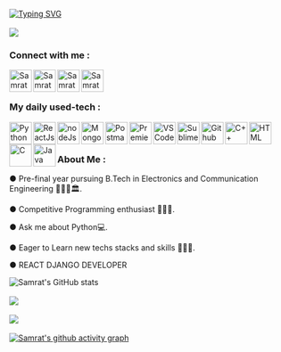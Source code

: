 [![Typing SVG](https://readme-typing-svg.herokuapp.com?font=Georgia&color=%230DDF88&multiline=true&height=75&lines=Hey+there!;Welcome+to+my+profile!;+I'm+Samrat,+A+CP+enthusiast+from+JGEC%2C+India)](https://git.io/typing-svg)
<br><br>
![](https://komarev.com/ghpvc/?username=Samrat-14&color=0DDF88)
<br>
<!-- [![wakatime](https://wakatime.com/badge/user/a3b47685-64e4-451c-9f82-029ff94c4c72.svg)](https://wakatime.com/@a3b47685-64e4-451c-9f82-029ff94c4c72) -->
<h3 align="left">Connect with me :</h3>
<a href="https://www.linkedin.com/in/samrat-sadhu-744874202">
  <img align="left" alt="Samrat Sadhu - LinkedIn" width="40px" src="https://upload.wikimedia.org/wikipedia/commons/thumb/e/e9/Linkedin_icon.svg/256px-Linkedin_icon.svg.png"/>
</a>
<a href="mailto:ss2414@ece.jgec.ac.in">
  <img align="left" alt="Samrat Sadhu - Google Mail" width="40px" src="https://api.iconify.design/logos:google-gmail.svg"/>
</a>
<a href="https://www.facebook.com/samrat.sadhu.50/">
  <img align="left" alt="Samrat Sadhu - Facebook" width="40px" src="https://www.vectorlogo.zone/logos/facebook/facebook-official.svg"/>
</a>
<a href="https://www.instagram.com/s_a_m_r_a_t_007">
  <img align="left" alt="Samrat Sadhu - Instagram" width="40px" src="https://www.vectorlogo.zone/logos/instagram/instagram-icon.svg"/>
</a>


<br><br>

### My daily used-tech :
<a href="https://www.python.org/" target="_blank"><img align="left" alt="Python" width="40px" src="https://cdn.worldvectorlogo.com/logos/python-5.svg"/></a>
<a href="https://reactjs.org/"><img align="left" alt="ReactJs" width="40px" src="https://api.iconify.design/logos:react.svg"/></a>
<a href="https://nodejs.org/en/"><img align="left" alt="nodeJs" width="40px" src="https://www.freepnglogos.com/uploads/javascript-png/javascript-nodejs-logo-27.png"/></a>
<a href="https://www.mongodb.com/"><img align="left" alt="MongoDB" width="40px" src="https://img.icons8.com/color/240/000000/mongodb.png"/></a>
<a href="https://www.postman.com/" target="_blank"><img align="left" alt="Postman" width="40px" src="https://cdn.worldvectorlogo.com/logos/postman.svg"/></a>
<a href="https://www.adobe.com/in/products/premiere.html?sdid=STLMM87Z&mv=search&ef_id=CjwKCAjwoP6LBhBlEiwAvCcthCGEOHA_wzR_SZfTOc2tAZjHjlXPKiE5q00sJ7qVHr9csIHsXA_8MBoCKI8QAvD_BwE:G:s&s_kwcid=AL!3085!3!473191824156!e!!g!!premiere%20pro!221167988!17525565668&gclid=CjwKCAjwoP6LBhBlEiwAvCcthCGEOHA_wzR_SZfTOc2tAZjHjlXPKiE5q00sJ7qVHr9csIHsXA_8MBoCKI8QAvD_BwE"><img align="left" alt="Premiere" width="40px" src="https://img.icons8.com/color/48/000000/adobe-premiere-pro--v2.png"/></a>
<a href="https://code.visualstudio.com/"><img align="left" alt="VSCode" width="40px" src="https://www.vectorlogo.zone/logos/visualstudio_code/visualstudio_code-icon.svg"/></a>
<a href="https://www.sublimetext.com/"><img align="left" alt="Sublime" width="40px" src="https://api.iconify.design/logos:sublimetext-icon.svg"/></a>
<a href="https://github.com/"><img align="left" alt="Github" width="40px" src="https://api.iconify.design/logos:github-octocat.svg"/></a>
<a href="https://isocpp.org/"><img align="left" alt="C++" width="40px" src="https://seeklogo.com/images/C/c-logo-43CE78FF9C-seeklogo.com.png"/></a>
<a href="https://www.w3schools.com/html/"><img align="left" alt="HTML" width="40px" src="https://seeklogo.com/images/H/html5-without-wordmark-color-logo-14D252D878-seeklogo.com.png"/></a>
<a href="https://www.tutorialspoint.com/cprogramming/index.htm"><img align="left" alt="C" width="40px" src="https://seeklogo.com/images/C/c-programming-language-logo-9B32D017B1-seeklogo.com.png"/></a>
<a href="https://www.java.com/en/download/help/whatis_java.html"><img align="left" alt="Java" width="40px" src="https://www.vectorlogo.zone/logos/java/java-icon.svg"/></a>
 
<br><br>

### About Me :


● Pre-final year pursuing B.Tech in Electronics and Communication Engineering 👨🏻‍🎓🏛.

● Competitive Programming enthusiast 👨🏽‍💻.

● Ask me about Python💻.

● Eager to Learn new techs stacks and skills 🕵🏻‍♂️.

● REACT DJANGO DEVELOPER

![Samrat's GitHub stats](https://github-readme-stats.vercel.app/api?username=Samrat-14&show_icons=true&theme=tokyonight)
<br><br>
<img src ="https://github-readme-streak-stats.herokuapp.com?user=Samrat-14&theme=tokyonight&hide_border=false&background=FFFFFF00">
<br><br>
<a href="https://github-readme-stats.vercel.app/api/top-langs/?username=Samrat-14&langs_count=10&theme=tokyonight&layout=compact">
  <img align="mid" src="https://github-readme-stats.vercel.app/api/top-langs/?username=Samrat-14&langs_count=10&theme=tokyonight&layout=compact" />
</a>
<br><br>
<a href="https://github.com/ashutosh00710/github-readme-activity-graph">
  <img align="mid" alt="Samrat's github activity graph" src="https://github-readme-activity-graph.cyclic.app/graph?username=Samrat-14&theme=gotham&line=0ddf88&point=7bedbe&area=true" />
</a>
